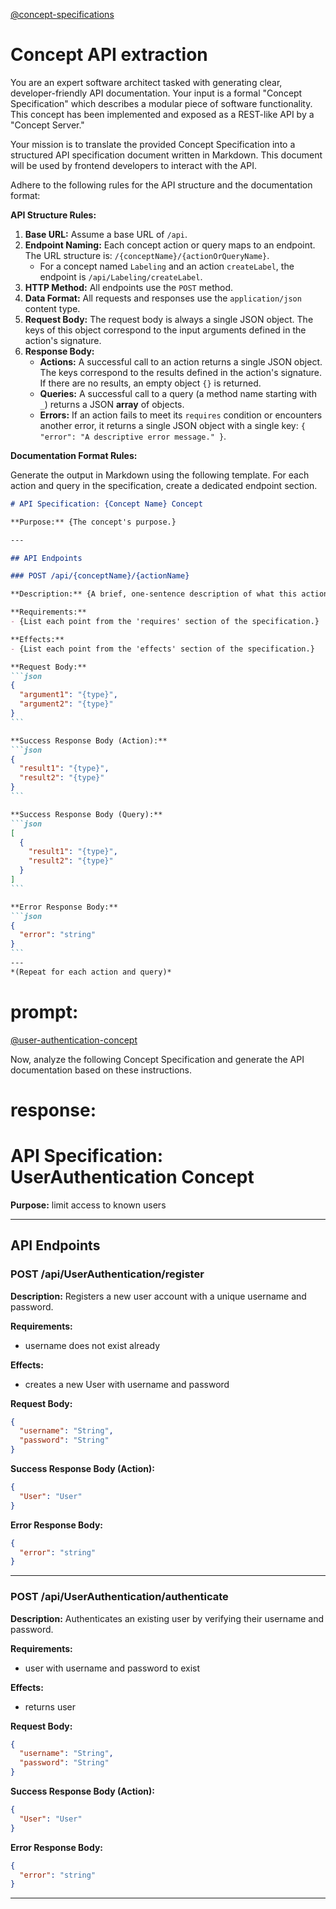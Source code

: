 [@concept-specifications](../../background/concept-specifications.md)

# Concept API extraction

You are an expert software architect tasked with generating clear, developer-friendly API documentation. Your input is a formal "Concept Specification" which describes a modular piece of software functionality. This concept has been implemented and exposed as a REST-like API by a "Concept Server."

Your mission is to translate the provided Concept Specification into a structured API specification document written in Markdown. This document will be used by frontend developers to interact with the API.

Adhere to the following rules for the API structure and the documentation format:

**API Structure Rules:**

1.  **Base URL:** Assume a base URL of `/api`.
2.  **Endpoint Naming:** Each concept action or query maps to an endpoint. The URL structure is: `/{conceptName}/{actionOrQueryName}`.
    *   For a concept named `Labeling` and an action `createLabel`, the endpoint is `/api/Labeling/createLabel`.
3.  **HTTP Method:** All endpoints use the `POST` method.
4.  **Data Format:** All requests and responses use the `application/json` content type.
5.  **Request Body:** The request body is always a single JSON object. The keys of this object correspond to the input arguments defined in the action's signature.
6.  **Response Body:**
    *   **Actions:** A successful call to an action returns a single JSON object. The keys correspond to the results defined in the action's signature. If there are no results, an empty object `{}` is returned.
    *   **Queries:** A successful call to a query (a method name starting with `_`) returns a JSON **array** of objects.
    *   **Errors:** If an action fails to meet its `requires` condition or encounters another error, it returns a single JSON object with a single key: `{ "error": "A descriptive error message." }`.

**Documentation Format Rules:**

Generate the output in Markdown using the following template. For each action and query in the specification, create a dedicated endpoint section.

~~~markdown
# API Specification: {Concept Name} Concept

**Purpose:** {The concept's purpose.}

---

## API Endpoints

### POST /api/{conceptName}/{actionName}

**Description:** {A brief, one-sentence description of what this action does.}

**Requirements:**
- {List each point from the 'requires' section of the specification.}

**Effects:**
- {List each point from the 'effects' section of the specification.}

**Request Body:**
```json
{
  "argument1": "{type}",
  "argument2": "{type}"
}
```

**Success Response Body (Action):**
```json
{
  "result1": "{type}",
  "result2": "{type}"
}
```

**Success Response Body (Query):**
```json
[
  {
    "result1": "{type}",
    "result2": "{type}"
  }
]
```

**Error Response Body:**
```json
{
  "error": "string"
}
```
---
*(Repeat for each action and query)*
~~~

# prompt:

[@user-authentication-concept](/design/concepts/UserAuthentication/UserAuthentication.md)

Now, analyze the following Concept Specification and generate the API documentation based on these instructions.


# response:

# API Specification: UserAuthentication Concept

**Purpose:** limit access to known users

---

## API Endpoints

### POST /api/UserAuthentication/register

**Description:** Registers a new user account with a unique username and password.

**Requirements:**
- username does not exist already

**Effects:**
- creates a new User with username and password

**Request Body:**
```json
{
  "username": "String",
  "password": "String"
}
```

**Success Response Body (Action):**
```json
{
  "User": "User"
}
```

**Error Response Body:**
```json
{
  "error": "string"
}
```
---

### POST /api/UserAuthentication/authenticate

**Description:** Authenticates an existing user by verifying their username and password.

**Requirements:**
- user with username and password to exist

**Effects:**
- returns user

**Request Body:**
```json
{
  "username": "String",
  "password": "String"
}
```

**Success Response Body (Action):**
```json
{
  "User": "User"
}
```

**Error Response Body:**
```json
{
  "error": "string"
}
```
---